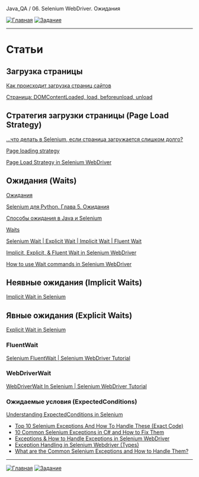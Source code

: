 Java_QA / 06. Selenium WebDriver. Ожидания

[![Главная](https://img.shields.io/badge/-Главная-aaccee)](README.md)
[![Задание](https://img.shields.io/badge/-Задание-99ffee)](3.%20Задание.md)

***

# Статьи

## Загрузка страницы

[Как происходит загрузка страниц сайтов](http://prt56.ru/kak-proisxodit-zagruzka-stranic-sajtov/)

[Страница: DOMContentLoaded, load, beforeunload, unload](https://learn.javascript.ru/onload-ondomcontentloaded)

## Стратегия загрузки страницы (Page Load Strategy)

[...что делать в Selenium, если страница загружается слишком долго?](http://barancev.github.io/slow-loading-pages/)

[Page loading strategy](https://www.selenium.dev/documentation/en/webdriver/page_loading_strategy/)

[Page Load Strategy in Selenium WebDriver](https://qascript.com/page-load-strategy-in-selenium-webdriver/)

## Ожидания (Waits)

[Ожидания](https://kreisfahrer.gitbooks.io/selenium-webdriver/content/webdriver_intro/ozhidaniya.html)

[Selenium для Python. Глава 5. Ожидания](https://habr.com/ru/post/273089/)

[Способы ожидания в Java и Selenium](https://tproger.ru/articles/sposoby-ozhidanija-v-java-i-selenium/)

[Waits](https://www.selenium.dev/documentation/en/webdriver/waits/)

[Selenium Wait | Explicit Wait | Implicit Wait | Fluent Wait](https://www.swtestacademy.com/selenium-webdriver-wait/)

[Implicit, Explicit, & Fluent Wait in Selenium WebDriver](https://www.guru99.com/implicit-explicit-waits-selenium.html)

[How to use Wait commands in Selenium WebDriver](https://www.browserstack.com/guide/wait-commands-in-selenium-webdriver)

## Неявные ожидания (Implicit Waits)

[Implicit Wait in Selenium](https://chercher.tech/java/implicit-wait-selenium)

## Явные ожидания (Explicit Waits)

[Explicit Wait in Selenium](https://chercher.tech/java/explicit-wait-selenium)

### FluentWait

[Selenium FluentWait | Selenium WebDriver Tutorial](https://www.softwaretestingmaterial.com/selenium-fluentwait/)

### WebDriverWait

[WebDriverWait In Selenium | Selenium WebDriver Tutorial](https://www.softwaretestingmaterial.com/webdriverwait-selenium-webdriver/)

### Ожидаемые условия (ExpectedConditions)

[Understanding ExpectedConditions in Selenium](https://www.browserstack.com/guide/expectedconditions-in-selenium)


* [Top 10 Selenium Exceptions And How To Handle These (Exact Code)](https://www.softwaretestinghelp.com/exception-handling-framework-selenium-tutorial-19/#8_orgopenqaseleniumTimeoutException)
* [10 Common Selenium Exceptions in C# and How to Fix Them](https://blog.testproject.io/2020/12/28/10-common-selenium-exceptions-in-c-and-how-to-fix-them/)
* [Exceptions & How to Handle Exceptions in Selenium WebDriver](https://blog.knoldus.com/exceptions-how-to-handle-exceptions-in-selenium-webdriver/#nosuchelementexception)
* [Exception Handling in Selenium Webdriver (Types)](https://www.guru99.com/exception-handling-selenium.html)
* [What are the Common Selenium Exceptions and How to Handle Them?](https://www.thepsi.com/what-are-the-common-selenium-exceptions-and-how-to-handle-them/)

***

[![Главная](https://img.shields.io/badge/-Главная-aaccee)](README.md)
[![Задание](https://img.shields.io/badge/-Задание-99ffee)](3.%20Задание.md)